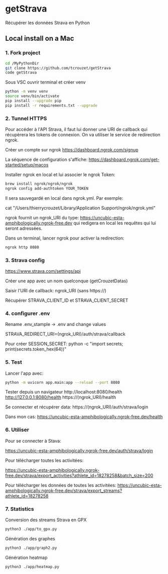 # getStrava

Récupérer les données Strava en Python


## Local install on a Mac

### 1. Fork project

```bash
cd /MyPythonDir
git clone https://github.com/tcrouzet/getStrava
code getStrava
```

Sous VSC ouvrir terminal et créer venv

```bash
python -m venv venv
source venv/bin/activate
pip install --upgrade pip
pip install -r requirements.txt --upgrade
```

### 2. Tunnel HTTPS

Pour accéder à l'API Strava, il faut lui donner une URI de callback qui récupèrera les tokens de connexion.
On va utiliser le service de redirection ngrok.

Créer un compte sur ngrok https://dashboard.ngrok.com/signup

La séquence de configuration s'affiche:
https://dashboard.ngrok.com/get-started/setup/macos

Installer ngrok en local et lui associer le ngrok Token: 

```bash
brew install ngrok/ngrok/ngrok
ngrok config add-authtoken YOUR_TOKEN
```

Il sera sauvegardé en local dans ngrok.yml. Par exemple:

cat "/Users/thierrycrouzet/Library/Application Support/ngrok/ngrok.yml"

ngrok fournit un ngrok_URI du type:
https://uncubic-esta-amphibologically.ngrok-free.dev
qui redigera en local les requêtes qui lui seront adressées.

Dans un terminal, lancer ngrok pour activer la redirection:

```bash
ngrok http 8080
```

### 3. Strava config

https://www.strava.com/settings/api

Créer une app avec un nom quelconque (getCrouzetDatas)

Saisir l'URI de callback: ngrok_URI (sans https://)

Récupérer STRAVA_CLIENT_ID et STRAVA_CLIENT_SECRET

### 4. configurer .env

Rename .env_stample -> .env and change values

STRAVA_REDIRECT_URI=(ngrok_URI)/auth/strava/callback

Pour créer SESSION_SECRET: python -c "import secrets; print(secrets.token_hex(64))"

### 5. Test

Lancer l'app avec:

```bash
python -m uvicorn app.main:app --reload --port 8080
```

Tester depuis un navigateur
http://localhost:8080/health
http://127.0.0.1:8080/health
https://(ngrok_URI)/health

Se connecter et récupérer data:
https://(ngrok_URI)/auth/strava/login

Dans mon cas:
https://uncubic-esta-amphibologically.ngrok-free.dev/health

### 6. Utiliser

Pour se connecter à Stava:

https://uncubic-esta-amphibologically.ngrok-free.dev/auth/strava/login

Pour télécharger toutes les activitées:

https://uncubic-esta-amphibologically.ngrok-free.dev/strava/export_activities?athlete_id=18278258&batch_size=200

Pour télécharger les données de toutes les activitées:
https://uncubic-esta-amphibologically.ngrok-free.dev/strava/export_streams?athlete_id=18278258

### 7. Statistics

Conversion des streams Strava en GPX

```bash
python3 ./app/to_gpx.py
```

Génération des graphes

```bash
python3 ./app/graph2.py
```

Génération heatmap

```bash
python3 ./app/heatmap.py
```
